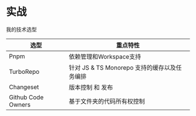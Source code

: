 # 实战


我的技术选型

| **选型** | **重点特性** |
|----|-----|
| Pnpm | 依赖管理和Workspace支持 |
| TurboRepo | 针对 JS & TS Monorepo 支持的缓存以及任务编排 |
| Changeset | 版本控制 和 发布 |
| Github Code Owners | 基于文件夹的代码所有权控制  |


